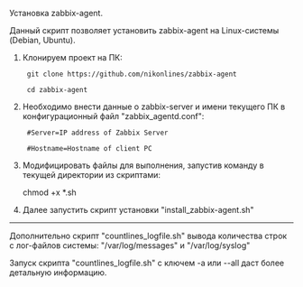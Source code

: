 Установка zabbix-agent.

Данный скрипт позволяет установить zabbix-agent на Linux-системы (Debian, Ubuntu).

1) Клонируем проект на ПК:

        git clone https://github.com/nikonlines/zabbix-agent
        
        cd zabbix-agent

2) Необходимо внести данные о zabbix-server и имени текущего ПК в конфигурационный файл "zabbix_agentd.conf":

        #Server=IP address of Zabbix Server

        #Hostname=Hostname of client PC

3) Модифицировать файлы для выполнения, запустив команду в текущей директории из скриптами:

    chmod +x *.sh

4) Далее запустить скрипт установки "install_zabbix-agent.sh"

--------------------------------------

Дополнительно скрипт "countlines_logfile.sh" вывода количества строк с лог-файлов системы: 
"/var/log/messages" и "/var/log/syslog"

Запуск скрипта "countlines_logfile.sh" с ключем -a или --all даст более детальную информацию.
